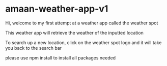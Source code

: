 # amaan-weather-app-v1

Hi, welcome to my first attempt at a weather app called the weather spot

This weather app will retrieve the weather of the inputted location

To search up a new location, click on the weather spot logo and it will take you back to the search bar

please use npm install to install all packages needed
